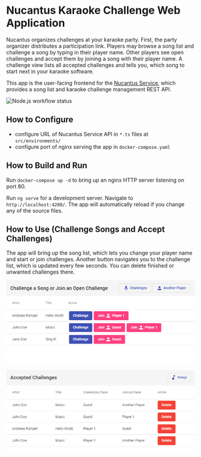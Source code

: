 # Nucantus Karaoke Challenge Web Application

Nucantus organizes challenges at your karaoke party. First, the party organizer distributes a participation link.
Players may browse a song list and challenge a song by typing in their player name. Other players see open challenges
and accept them by joining a song with their player name. A challenge view lists all accepted challenges and tells you,
which song to start next in your karaoke software.

This app is the user-facing frontend for the [Nucantus Service](https://github.com/ruempel/nucantus-service), which
provides a song list and karaoke challenge management REST API.

![Node.js workflow status](https://github.com/ruempel/nucantus-app/actions/workflows/node.js.yaml/badge.svg)

## How to Configure

- configure URL of Nucantus Service API in `*.ts` files at `src/environments/`
- configure port of nginx serving the app in `docker-compose.yaml`

## How to Build and Run

Run `docker-compose up -d` to bring up an nginx HTTP server listening on port 80.

Run `ng serve` for a development server. Navigate to `http://localhost:4200/`. The app will automatically reload if you
change any of the source files.

## How to Use (Challenge Songs and Accept Challenges)

The app will bring up the song list, which lets you change your player name and start or join challenges. Another button
navigates you to the challenge list, which is updated every few seconds. You can delete finished or unwanted challenges
there.

![Song List](documentation/songs.png)

![Challenge List](documentation/challenges.png)
